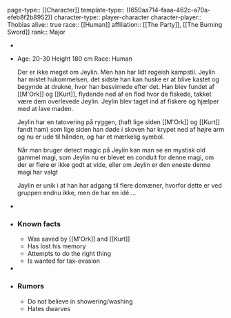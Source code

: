 page-type:: [[Character]]
template-type:: ((650aa714-faaa-462c-a70a-efeb8f2b8952))
character-type:: player-character
character-player:: Thobias
alive:: true
race:: [[Human]]
affiliation:: [[The Party]], [[The Burning Sword]] 
rank:: Major

-
- Age: 20-30
  Height 180 cm
  Race: Human
  
  Der er ikke meget om Jeylin. Men han har lidt rogeish kampstil. Jeylin har mistet hukommelsen, det sidste han kan huske er at blive kastet og begynde at drukne, hvor han besvimede efter det. Han blev fundet af [[M'Ork]] og [[Kurt]], flydende ned af en flod hvor de fiskede, takket være dem overlevede Jeylin. Jeylin blev taget ind af fiskere og hjælper med at lave maden.
  
  Jeylin har en tatovering på ryggen, (haft lige siden [[M'Ork]] og [[Kurt]] fandt ham) som lige siden han døde i skoven har krypet ned af højre arm og nu er ude til hånden, og har et mærkelig symbol.
  
  Når man bruger detect magic på Jeylin kan man se en mystisk old gammel magi, som Jeylin nu er blevet en conduit for denne magi, om der er flere er ikke godt at vide, eller om Jeylin er den eneste denne magi har valgt
  
  Jaylin er unik i at han har adgang til flere domæner, hvorfor dette er ved gruppen endnu ikke, men de har en idé....
-
- ### Known facts
	- Was saved by [[M'Ork]] and [[Kurt]]
	- Has lost his memory
	- Attempts to do the right thing
	- Is wanted for tax-evasion
-
- ### Rumors
	- Do not believe in showering/washing
	- Hates dwarves